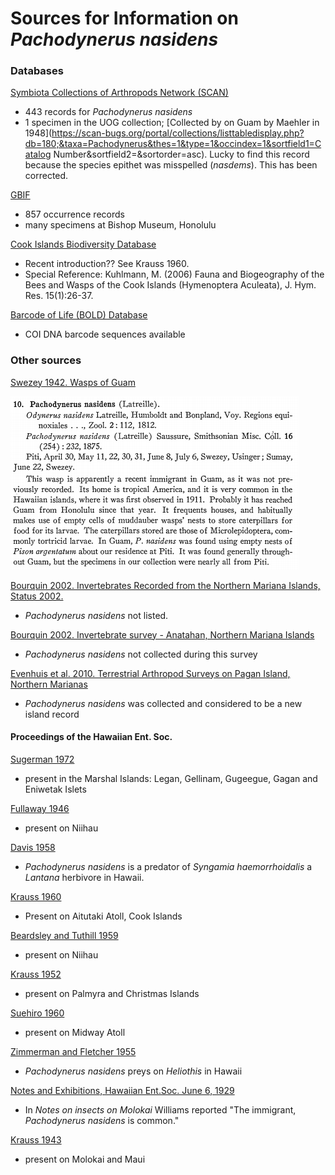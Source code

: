 # Sources for Information on *Pachodynerus nasidens*

### Databases

[Symbiota Collections of Arthropods Network (SCAN)](https://scan-bugs.org/portal/collections/list.php?taxa=Pachodynerus%20nasidens&thes=1&type=1&db=all&page=1)

* 443 records for *Pachodynerus nasidens*
* 1 specimen in the UOG collection; [Collected by on Guam by Maehler in 1948](https://scan-bugs.org/portal/collections/listtabledisplay.php?db=180;&taxa=Pachodynerus&thes=1&type=1&occindex=1&sortfield1=Catalog Number&sortfield2=&sortorder=asc). 
Lucky to find this record because the species epithet was misspelled (*nasdems*). This has been corrected.


[GBIF](https://www.gbif.org/occurrence/search?offset=120&q=Pachodynerus%20nasidens&taxon_key=1328213)

* 857 occurrence records
* many specimens at Bishop Museum, Honolulu

[Cook Islands Biodiversity Database](http://cookislands.bishopmuseum.org/results.asp?ebg=pachodynerus&Submit=Search&search=true)

* Recent introduction?? See Krauss 1960.
* Special Reference: Kuhlmann, M. (2006) Fauna and Biogeography of the Bees and Wasps of the Cook Islands (Hymenoptera Aculeata), J. Hym. Res. 15(1):26-37.

[Barcode of Life (BOLD) Database](http://barcodinglife.org/index.php/Taxbrowser_Taxonpage?taxon=Pachodynerus&searchTax=Search+Taxonomy)

* COI DNA barcode sequences available

### Other sources

[Swezey 1942. Wasps of Guam](http://hbs.bishopmuseum.org/pubs-online/pdf/b172p184-187.pdf)

![](pachodynerus.png)

[Bourquin 2002. Invertebrates Recorded from the Northern Mariana Islands, Status 2002.](https://apaseem.org/resources/files/Marianas_inverts_2002(2).doc)

* *Pachodynerus nasidens* not listed.


[Bourquin 2002. Invertebrate survey - Anatahan, Northern Mariana Islands](http://guaminsects.net/doc/misc/Bourquin2002%20Anatahan%20invert%20survey.doc)

* *Pachodynerus nasidens* not collected during this survey

[Evenhuis et al. 2010. Terrestrial Arthropod Surveys on Pagan Island, Northern Marianas](http://pbs.bishopmuseum.org/pdf/pagan-report.pdf)

* *Pachodynerus nasidens* was collected and considered to be a new island record


#### Proceedings of the Hawaiian Ent. Soc.

[Sugerman 1972](https://scholarspace.manoa.hawaii.edu/handle/10125/11013)
 
* present in the Marshal Islands: Legan, Gellinam, Gugeegue, Gagan and Eniwetak Islets

[Fullaway 1946](https://scholarspace.manoa.hawaii.edu/bitstream/10125/16155/1/PHES13_051-053.pdf)

* present on Niihau

[Davis 1958](https://scholarspace.manoa.hawaii.edu/bitstream/10125/10796/1/17_62-66.pdf)

* *Pachodynerus nasidens* is a predator of *Syngamia haemorrhoidalis* a *Lantana* herbivore in Hawaii.

[Krauss 1960](https://scholarspace.manoa.hawaii.edu/bitstream/10125/10833/1/17_415-418.pdf)

* Present on Aitutaki Atoll, Cook Islands

[Beardsley and Tuthill 1959](https://scholarspace.manoa.hawaii.edu/bitstream/10125/10795/1/17_56-61.pdf)

* present on Niihau

[Krauss 1952](https://scholarspace.manoa.hawaii.edu/bitstream/10125/14830/1/15%281%29_217-220.pdf)

* present on Palmyra and Christmas Islands

[Suehiro 1960](https://scholarspace.manoa.hawaii.edu/bitstream/10125/10821/1/17_289-298.pdf)

* present on Midway Atoll

[Zimmerman and Fletcher 1955](https://scholarspace.manoa.hawaii.edu/bitstream/10125/14890/1/16%281%29_170-176.pdf)

* *Pachodynerus nasidens* preys on *Heliothis* in Hawaii

[Notes and Exhibitions, Hawaiian Ent.Soc. June 6, 1929](https://scholarspace.manoa.hawaii.edu/bitstream/10125/15792/1/PHES07_331-366_Notes_Exhib_1929.pdf)

* In *Notes on insects on Molokai* Williams reported "The immigrant, *Pachodynerus nasidens* is common."

[Krauss 1943](https://scholarspace.manoa.hawaii.edu/bitstream/10125/16091/1/PHES12_081-094.pdf)

* present on Molokai and Maui



















